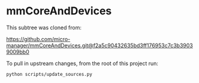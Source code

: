 # mmCoreAndDevices

This subtree was cloned from:

<https://github.com/micro-manager/mmCoreAndDevices.git@f2a5c90432635bd3ff176953c7c3b39039009bb0>

To pull in upstream changes, from the root of this project run:

```sh
python scripts/update_sources.py
```
